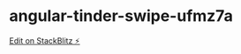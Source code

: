 # angular-tinder-swipe-ufmz7a

[Edit on StackBlitz ⚡️](https://stackblitz.com/edit/angular-tinder-swipe-ufmz7a)